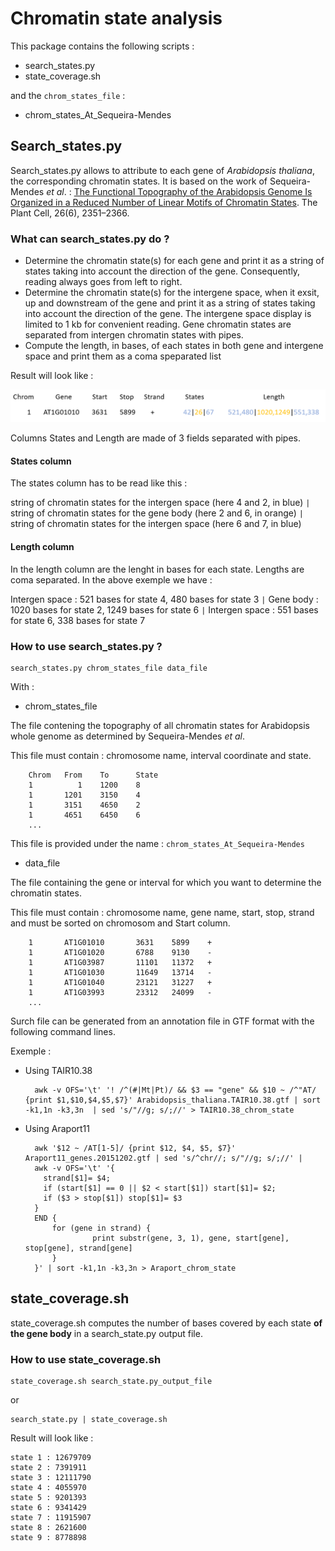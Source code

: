 # Chromatin state analysis

This package contains the following scripts : 
- search_states.py
- state_coverage.sh

and the `chrom_states_file` : 
- chrom_states_At_Sequeira-Mendes

## Search_states.py

Search_states.py allows to attribute to each gene of *Arabidopsis thaliana*, the corresponding chromatin states. It is based on the work of Sequeira-Mendes *et al*. : [The Functional Topography of the Arabidopsis Genome Is Organized in a Reduced Number of Linear Motifs of Chromatin States](https://www.ncbi.nlm.nih.gov/pubmed/?term=The+Functional+Topography+of+the+Arabidopsis+Genome+Is+Organized+in+a+Reduced+Number+of+Linear+Motifs+of+Chromatin+States ""). The Plant Cell, 26(6), 2351–2366.

### What can search_states.py do ?

- Determine the chromatin state(s) for each gene and print it as a string of states taking into account the direction of the gene. Consequently, reading always goes from left to right.
- Determine the chromatin state(s) for the intergene space, when it exsit, up and downstream of the gene and print it as a string of states taking into account the direction of the gene. The intergene space display is limited to 1 kb for convenient reading.
Gene chromatin states are separated from intergen chromatin states with pipes.
- Compute the length, in bases, of each states in both gene and intergene space and print them as a coma speparated list

Result will look like :

![](img/result.png)

Columns States and Length are made of 3 fields separated with pipes. 

#### States column

The states column has to be read like this :

string of chromatin states for the intergen space (here 4 and 2, in blue) `|` string of chromatin states for the gene body (here 2 and 6, in orange) `|` 
string of chromatin states for the intergen space (here 6 and 7, in blue)

#### Length column

In the length column are the lenght in bases for each state. Lengths are coma separated. In the above exemple we have :

Intergen space : 521 bases for state 4, 480 bases for state 3 `|` Gene body : 1020 bases for state 2, 1249 bases for state 6 `|` Intergen space : 551 bases for state 6, 338 bases for state 7




### How to use search_states.py ?

    search_states.py chrom_states_file data_file

With :
- chrom_states_file

The file contening the topography of all chromatin states for Arabidopsis whole genome as determined by Sequeira-Mendes *et al*.

This file must contain : chromosome name, interval coordinate and state.

        Chrom	From	To	    State
        1	       1	1200	8
        1	    1201	3150	4
        1	    3151	4650	2
        1	    4651	6450	6
        ...
        
This file is provided under the name : `chrom_states_At_Sequeira-Mendes`
        
- data_file

The file containing the gene or interval for which you want to determine the chromatin states. 

This file must contain : chromosome name, gene name, start, stop, strand and must be sorted on chromosom and Start column.

        1       AT1G01010       3631    5899    +
        1       AT1G01020       6788    9130    -
        1       AT1G03987       11101   11372   +
        1       AT1G01030       11649   13714   -
        1       AT1G01040       23121   31227   +
        1       AT1G03993       23312   24099   -
        ...

Surch file can be generated from an annotation file in GTF format with the following command lines.

Exemple : 

- Using TAIR10.38
        
        awk -v OFS='\t' '! /^(#|Mt|Pt)/ && $3 == "gene" && $10 ~ /^"AT/ {print $1,$10,$4,$5,$7}' Arabidopsis_thaliana.TAIR10.38.gtf | sort -k1,1n -k3,3n  | sed 's/"//g; s/;//' > TAIR10.38_chrom_state
        
- Using Araport11

        awk '$12 ~ /AT[1-5]/ {print $12, $4, $5, $7}' Araport11_genes.20151202.gtf | sed 's/^chr//; s/"//g; s/;//' | 
        awk -v OFS='\t' '{  
          strand[$1]= $4;   
          if (start[$1] == 0 || $2 < start[$1]) start[$1]= $2;  
          if ($3 > stop[$1]) stop[$1]= $3   
        }  
        END {  
            for (gene in strand) {  
                     print substr(gene, 3, 1), gene, start[gene], stop[gene], strand[gene]  
            }  
        }' | sort -k1,1n -k3,3n > Araport_chrom_state
   


## state_coverage.sh

state_coverage.sh computes the number of bases covered by each state **of the gene body** in a search_state.py output file.

### How to use state_coverage.sh

    state_coverage.sh search_state.py_output_file
    
or

    search_state.py | state_coverage.sh
    
Result will look like :

    state 1 : 12679709  
    state 2 : 7391911  
    state 3 : 12111790
    state 4 : 4055970
    state 5 : 9201393
    state 6 : 9341429
    state 7 : 11915907
    state 8 : 2621600
    state 9 : 8778898